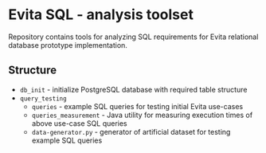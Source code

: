 # Evita SQL - analysis toolset

Repository contains tools for analyzing SQL requirements for Evita relational database prototype implementation.

## Structure

- `db_init` - initialize PostgreSQL database with required table structure
- `query_testing`
  - `queries` - example SQL queries for testing initial Evita use-cases
  - `queries_measurement` - Java utility for measuring execution times of above use-case SQL queries
  - `data-generator.py` - generator of artificial dataset for testing example SQL queries